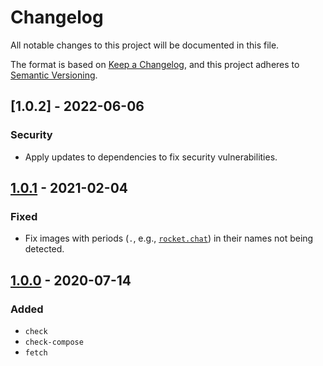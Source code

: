 # Changelog
All notable changes to this project will be documented in this file.

The format is based on [Keep a Changelog](https://keepachangelog.com/en/1.0.0/),
and this project adheres to [Semantic Versioning](https://semver.org/spec/v2.0.0.html).

## [1.0.2] - 2022-06-06
### Security
- Apply updates to dependencies to fix security vulnerabilities.

## [1.0.1] - 2021-02-04
### Fixed
- Fix images with periods (`.`, e.g., [`rocket.chat`](https://hub.docker.com/_/rocket-chat)) in their names not being detected.

## [1.0.0] - 2020-07-14
### Added
- `check`
- `check-compose`
- `fetch`

[1.0.1]: https://github.com/Y0hy0h/uptag/compare/v1.0.0...v1.0.1
[1.0.0]: https://github.com/Y0hy0h/uptag/releases/tag/v1.0.0